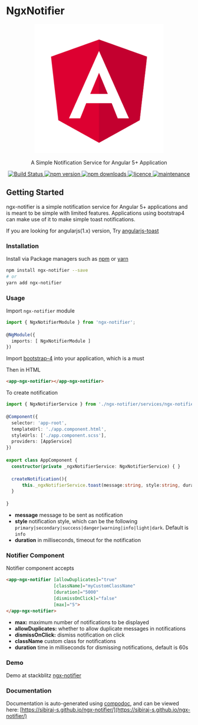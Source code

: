 # NgxNotifier

<p align="center">
  <a href="https://github.com/Sibiraj-S/ngx-notifier">
   <img src="https://raw.githubusercontent.com/Sibiraj-S/ngx-notifier/master/src/assets/angular.png" alt="angular" width="350">
  </a>
</p>
<p align="center">A Simple Notification Service for Angular 5+ Application</p>
<p align="center">
  <a href="https://travis-ci.org/Sibiraj-S/ngx-notifier">
    <img alt="Build Status" src="https://travis-ci.org/Sibiraj-S/ngx-notifier.svg?branch=master">
  </a>
  <a href="https://www.npmjs.com/package/ngx-notifier">
    <img alt="npm version" src="https://img.shields.io/npm/v/ngx-notifier.svg">
  </a>
  <a href="https://www.npmjs.com/package/ngx-notifier">
    <img alt="npm downloads" src="https://img.shields.io/npm/dm/ngx-notifier.svg">
  </a>
  <a href="https://github.com/Sibiraj-S/ngx-notifier/blob/master/LICENSE">
    <img alt="licence" src="https://img.shields.io/npm/l/ngx-notifier.svg">
  </a>
  <a href="https://github.com/Sibiraj-S/ngx-notifier/">
    <img alt="maintenance" src="https://img.shields.io/badge/maintained%20%3F-no-red.svg">
  </a>
</p>

## Getting Started

ngx-notifier is a simple notification service for Angular 5+ applications and is meant to be simple with limited features. Applications using bootstrap4 can make use of it to make simple toast notifications.

If you are looking for angularjs(1.x) version, Try [angularjs-toast][angularjs-toast]

### Installation

Install via Package managers such as [npm][npm] or [yarn][yarn]

```bash
npm install ngx-notifier --save
# or
yarn add ngx-notifier
```

### Usage

Import `ngx-notifier` module

```typescript
import { NgxNotifierModule } from 'ngx-notifier';

@NgModule({
  imports: [ NgxNotifierModule ]
})
```

Import [bootstrap-4][Bootstrap4] into your application, which is a must

Then in HTML

```html
<app-ngx-notifier></app-ngx-notifier>
```

To create notification

```ts
import { NgxNotifierService } from './ngx-notifier/services/ngx-notifier.service';

@Component({
  selector: 'app-root',
  templateUrl: './app.component.html',
  styleUrls: ['./app.component.scss'],
  providers: [AppService]
})

export class AppComponent {
  constructor(private _ngxNotifierService: NgxNotifierService) { }

  createNotification(){
      this._ngxNotifierService.toast(message:string, style:string, duration: number)
  }

}
```

* **message** message to be sent as notification
* **style** notification style, which can be the following `primary|secondary|success|danger|warning|info|light|dark`. Default is `info`
* **duration** in milliseconds, timeout for the notification

### Notifier Component

Notifier component accepts

```html
<app-ngx-notifier [allowDuplicates]="true"
                  [className]="myCustomClassName"
                  [duration]="5000"
                  [dismissOnClick]="false"
                  [max]="5">
</app-ngx-notifier>
```

* **max:** maximum number of notifications to be displayed
* **allowDuplicates:** whether to allow duplicate messages in notifications
* **dismissOnClick:** dismiss notification on click
* **className** custom class for notifications
* **duration** time in milliseconds for dismissing notifications, default is 60s

### Demo

Demo at stackblitz [ngx-notifier](https://ngx-notifier.stackblitz.io)

### Documentation

Documentation is auto-generated using [compodoc][compodoc], and can be viewed here: [https://sibiraj-s.github.io/ngx-notifier/](https://sibiraj-s.github.io/ngx-notifier/)

[npm]: https://www.npmjs.com/
[yarn]: https://yarnpkg.com/lang/en/
[github]: https://sibiraj-s.github.io/
[angularjs-toast]: https://github.com/Sibiraj-S/angularjs-toast
[wiki]: https://github.com/Sibiraj-S/ngx-notifier/wiki/ngx-notifier
[Bootstrap4]: https://github.com/twbs/bootstrap
[compodoc]: https://compodoc.github.io/website/
